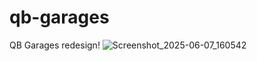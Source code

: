 # qb-garages
QB Garages redesign!
![Screenshot_2025-06-07_160542](https://github.com/user-attachments/assets/2703a26d-f916-489a-b2f2-970baf591957)
